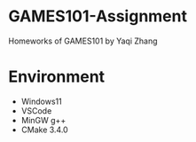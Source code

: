 # GAMES101-Assignment
Homeworks of GAMES101 by Yaqi Zhang
# Environment
* Windows11
* VSCode
* MinGW g++
* CMake 3.4.0
